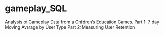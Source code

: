 # gameplay_SQL
Analysis of Gameplay Data from a Children’s Education Games. Part 1: 7 day Moving Average by User Type Part 2: Measuring User Retention
